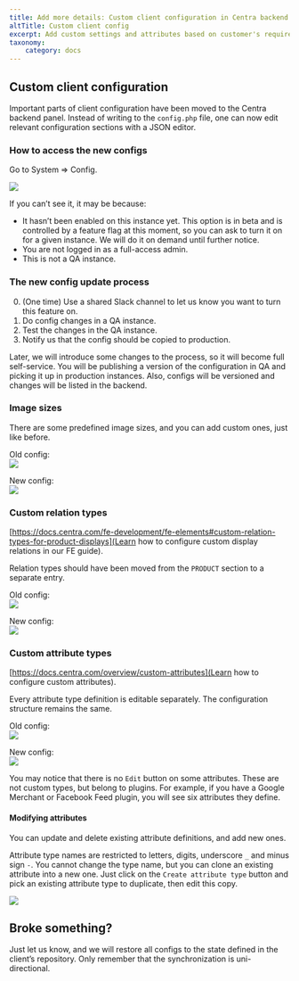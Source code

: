 ```yaml
---
title: Add more details: Custom client configuration in Centra backend
altTitle: Custom client config
excerpt: Add custom settings and attributes based on customer's requirements
taxonomy:
    category: docs
---
```


## Custom client configuration

Important parts of client configuration have been moved to the Centra backend panel. Instead of writing to the `config.php` file, one can now edit relevant configuration sections with a JSON editor.

### How to access the new configs

Go to System => Config.

![](system-config.png)

If you can’t see it, it may be because:  
* It hasn’t been enabled on this instance yet. This option is in beta and is controlled by a feature flag at this moment, so you can ask to turn it on for a given instance. We will do it on demand until further notice.  
* You are not logged in as a full-access admin.  
* This is not a QA instance.

### The new config update process

0. (One time) Use a shared Slack channel to let us know you want to turn this feature on.  
1. Do config changes in a QA instance.  
2. Test the changes in the QA instance.  
3. Notify us that the config should be copied to production.

Later, we will introduce some changes to the process, so it will become full self-service. You will be publishing a version of the configuration in QA and picking it up in production instances. Also, configs will be versioned and changes will be listed in the backend.

### Image sizes

There are some predefined image sizes, and you can add custom ones, just like before.

Old config:  
![](image-sizes-old.png)

New config:  
![](image-sizes-new.png)

### Custom relation types

[https://docs.centra.com/fe-development/fe-elements#custom-relation-types-for-product-displays](Learn how to configure custom display relations in our FE guide).

Relation types should have been moved from the `PRODUCT` section to a separate entry.

Old config:  
![](custom-relationtypes-old.png)

New config:  
![](custom-relationtypes-new.png)

### Custom attribute types

[https://docs.centra.com/overview/custom-attributes](Learn how to configure custom attributes).

Every attribute type definition is editable separately. The configuration structure remains the same.

Old config:  
![](custom-attributes-old.png)

New config:  
![](custom-attributes-new.png)

You may notice that there is no `Edit` button on some attributes. These are not custom types, but belong to plugins. For example, if you have a Google Merchant or Facebook Feed plugin, you will see six attributes they define.

#### Modifying attributes

You can update and delete existing attribute definitions, and add new ones.

Attribute type names are restricted to letters, digits, underscore `_` and minus sign `-`. You cannot change the type name, but you can clone an existing attribute into a new one. Just click on the `Create attribute type` button and pick an existing attribute type to duplicate, then edit this copy.

![](modify-attributes.png)

## Broke something?

Just let us know, and we will restore all configs to the state defined in the client’s repository. Only remember that the synchronization is uni-directional.
